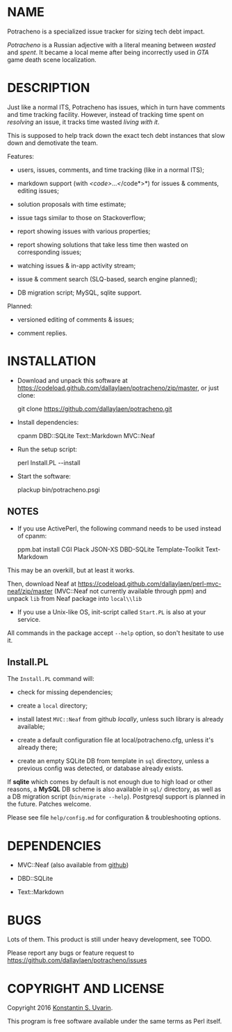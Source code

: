 # NAME

Potracheno is a specialized issue tracker for sizing tech debt impact.

*Potracheno* is a Russian adjective with a literal meaning between
*wasted* and *spent*.
It became a local meme after being incorrectly used in
*GTA* game death scene localization.

# DESCRIPTION

Just like a normal ITS, Potracheno has issues, which in turn have comments and
time tracking facility.
However, instead of tracking time spent on *resolving* an issue,
it tracks time wasted *living with it*.

This is supposed to help track down the exact tech debt instances
that slow down and demotivate the team.

Features:

* users, issues, comments, and time tracking (like in a normal ITS);

* markdown support (with *<*code*>*...*<*/code*>*)
for issues & comments, editing issues;

* solution proposals with time estimate;

* issue tags similar to those on Stackoverflow;

* report showing issues with various properties;

* report showing solutions that take less time then
wasted on corresponding issues;

* watching issues & in-app activity stream;

* issue & comment search (SLQ-based, search engine planned);

* DB migration script; MySQL, sqlite support.

Planned:

* versioned editing of comments & issues;

* comment replies.

# INSTALLATION

* Download and unpack this software at
https://codeload.github.com/dallaylaen/potracheno/zip/master,
or just clone:

    git clone https://github.com/dallaylaen/potracheno.git

* Install dependencies:

    cpanm DBD::SQLite Text::Markdown MVC::Neaf

* Run the setup script:

    perl Install.PL --install

* Start the software:

    plackup bin/potracheno.psgi

## NOTES

* If you use ActivePerl, the following command needs to be used instead of cpanm:

     ppm.bat install CGI Plack JSON-XS DBD-SQLite Template-Toolkit Text-Markdown

This may be an overkill, but at least it works.

Then, download Neaf at https://codeload.github.com/dallaylaen/perl-mvc-neaf/zip/master
(MVC::Neaf not currently available through ppm)
and unpack `lib` from Neaf package into `local\\lib`

* If you use a Unix-like OS, init-script called `Start.PL`
is also at your service.

All commands in the package accept `--help` option, so don't hesitate to use it.

## Install.PL

The `Install.PL` command will:

* check for missing dependencies;

* create a `local` directory;

* install latest `MVC::Neaf` from github *locally*,
unless such library is already available;

* create a default configuration file at local/potracheno.cfg,
unless it's already there;

* create an empty SQLite DB from template in `sql` directory,
unless a previous config was detected, or database already exists.

If **sqlite** which comes by default is not enough due to high load or other
reasons, a **MySQL** DB scheme is also available in `sql/` directory, as well
as a DB migration script (`bin/migrate --help`).
Postgresql support is planned in the future. Patches welcome.

Please see file `help/config.md` for configuration & troubleshooting options.

# DEPENDENCIES

* MVC::Neaf (also available from
[github](https://github.com/dallaylaen/perl-mvc-neaf))

* DBD::SQLite

* Text::Markdown

# BUGS

Lots of them. This product is still under heavy development, see TODO.

Please report any bugs or feature request to
https://github.com/dallaylaen/potracheno/issues

# COPYRIGHT AND LICENSE

Copyright 2016 [Konstantin S. Uvarin](https://github.com/dallaylaen).

This program is free software available under the same terms as Perl itself.
